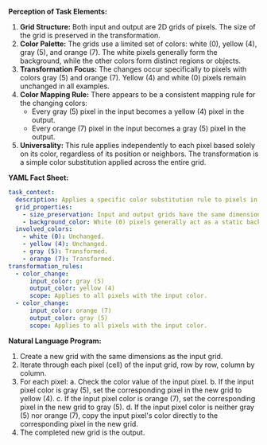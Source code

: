 **Perception of Task Elements:**

1.  **Grid Structure:** Both input and output are 2D grids of pixels. The size of the grid is preserved in the transformation.
2.  **Color Palette:** The grids use a limited set of colors: white (0), yellow (4), gray (5), and orange (7). The white pixels generally form the background, while the other colors form distinct regions or objects.
3.  **Transformation Focus:** The changes occur specifically to pixels with colors gray (5) and orange (7). Yellow (4) and white (0) pixels remain unchanged in all examples.
4.  **Color Mapping Rule:** There appears to be a consistent mapping rule for the changing colors:
    *   Every gray (5) pixel in the input becomes a yellow (4) pixel in the output.
    *   Every orange (7) pixel in the input becomes a gray (5) pixel in the output.
5.  **Universality:** This rule applies independently to each pixel based solely on its color, regardless of its position or neighbors. The transformation is a simple color substitution applied across the entire grid.

**YAML Fact Sheet:**


```yaml
task_context:
  description: Applies a specific color substitution rule to pixels in the input grid.
  grid_properties:
    - size_preservation: Input and output grids have the same dimensions.
    - background_color: White (0) pixels generally act as a static background.
  involved_colors:
    - white (0): Unchanged.
    - yellow (4): Unchanged.
    - gray (5): Transformed.
    - orange (7): Transformed.
transformation_rules:
  - color_change:
      input_color: gray (5)
      output_color: yellow (4)
      scope: Applies to all pixels with the input color.
  - color_change:
      input_color: orange (7)
      output_color: gray (5)
      scope: Applies to all pixels with the input color.
```


**Natural Language Program:**

1.  Create a new grid with the same dimensions as the input grid.
2.  Iterate through each pixel (cell) of the input grid, row by row, column by column.
3.  For each pixel:
    a.  Check the color value of the input pixel.
    b.  If the input pixel color is gray (5), set the corresponding pixel in the new grid to yellow (4).
    c.  If the input pixel color is orange (7), set the corresponding pixel in the new grid to gray (5).
    d.  If the input pixel color is neither gray (5) nor orange (7), copy the input pixel's color directly to the corresponding pixel in the new grid.
4.  The completed new grid is the output.
